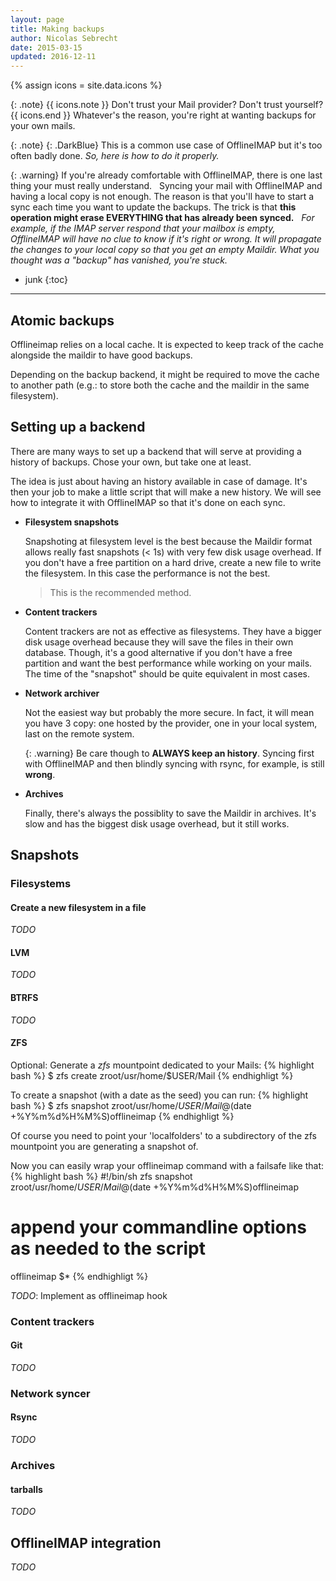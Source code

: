 ```yaml
---
layout: page
title: Making backups
author: Nicolas Sebrecht
date: 2015-03-15
updated: 2016-12-11
---
```

{% assign icons = site.data.icons %}


{: .note}
{{ icons.note }} Don't trust your Mail provider? Don't trust yourself? {{ icons.end }}
  Whatever's the reason, you're right at wanting backups for your own mails.

{: .note}
{: .DarkBlue}
  This is a common use case of OfflineIMAP but it's too often badly done. *So, here is how to do it properly.*


{: .warning}
If you're already comfortable with OfflineIMAP, there is one last thing your must really understand.
 
Syncing your mail with OfflineIMAP and having a local copy is not enough. The reason is that you'll have to start a sync each time you want to update the backups. The trick is that **this operation might erase EVERYTHING that has already been synced.**
 
*For example, if the IMAP server respond that your mailbox is empty, OfflineIMAP will have no clue to know if it's right or wrong. It will propagate the changes to your local copy so that you get an empty Maildir. What you thought was a "backup" has vanished, you're stuck.*


* junk
{:toc}

---

## Atomic backups

Offlineimap relies on a local cache. It is expected to keep track of the cache
alongside the maildir to have good backups.

Depending on the backup backend, it might be required to move the cache to
another path (e.g.: to store both the cache and the maildir in the same
filesystem).


## Setting up a backend

There are many ways to set up a backend that will serve at providing a history of backups. Chose your own, but take one at least.

The idea is just about having an history available in case of damage. It's then your job to make a little script that will make a new history. We will see how to integrate it with OfflineIMAP so that it's done on each sync.

* **Filesystem snapshots**

  Snapshoting at filesystem level is the best because the Maildir format allows really fast snapshots (< 1s) with very few disk usage overhead.
  If you don't have a free partition on a hard drive, create a new file to write the filesystem. In this case the performance is not the best.

  > This is the recommended method.

* **Content trackers**

  Content trackers are not as effective as filesystems. They have a bigger disk usage overhead because they will save the files in their own database.
  Though, it's a good alternative if you don't have a free partition and want the best performance while working on your mails. The time of the "snapshot" should be quite equivalent in most cases.

* **Network archiver**

  Not the easiest way but probably the more secure. In fact, it will mean you have 3 copy: one hosted by the provider, one in your local system, last on the remote system.

  {: .warning}
  Be care though to **ALWAYS keep an history**. Syncing first with OfflineIMAP and then blindly syncing with rsync, for example, is still **wrong**.

* **Archives**

  Finally, there's always the possiblity to save the Maildir in archives. It's slow and has the biggest disk usage overhead, but it still works.


## Snapshots

### Filesystems

#### Create a new filesystem in a file

*TODO*

#### LVM

*TODO*

#### BTRFS

*TODO*

#### ZFS

  Optional:
  Generate a *zfs* mountpoint dedicated to your Mails:
  {% highlight bash %}
  $ zfs create zroot/usr/home/$USER/Mail 
  {% endhighligt %}

  To create a snapshot (with a date as the seed) you can run:
  {% highlight bash %}
  $ zfs snapshot zroot/usr/home/$USER/Mail@$(date +%Y%m%d%H%M%S)offlineimap
  {% endhighligt %}

  Of course you need to point your 'localfolders' to a subdirectory of the zfs mountpoint you are generating a snapshot of. 

  Now you can easily wrap your offlineimap command with a failsafe like that:
  {% highlight bash %}
  #!/bin/sh
  zfs snapshot zroot/usr/home/$USER/Mail@$(date +%Y%m%d%H%M%S)offlineimap
  # append your commandline options as needed to the script
  offlineimap $\*
  {% endhighligt %}

*TODO*:
 Implement as offlineimap hook

### Content trackers


#### Git

*TODO*

### Network syncer

#### Rsync

*TODO*

### Archives

#### tarballs

*TODO*


## OfflineIMAP integration

*TODO*



<!--
vim: expandtab ts=2 :
-->
